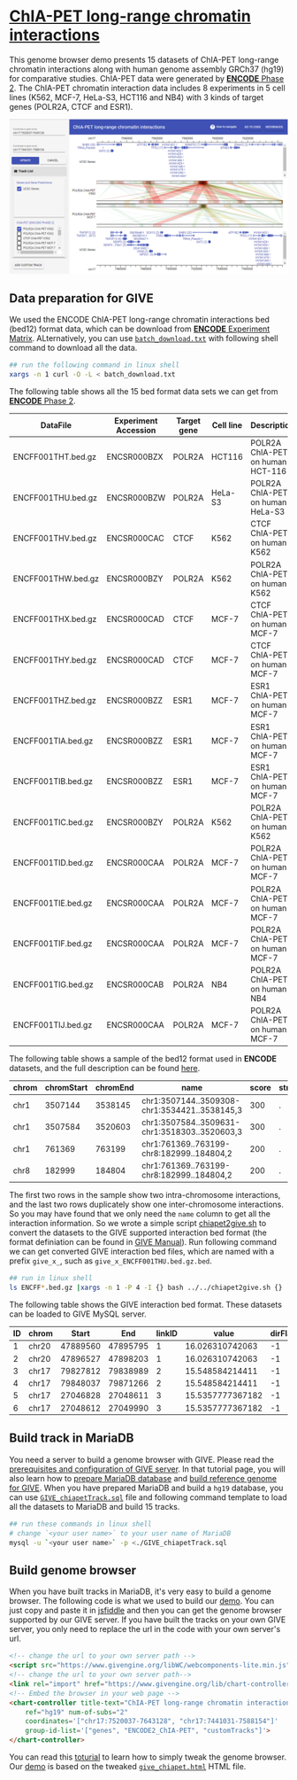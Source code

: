 # [ChIA-PET long-range chromatin interactions](https://chiapet.givengine.org/)

This genome browser demo presents 15 datasets of ChIA-PET long-range chromatin interactions along with human genome assembly GRCh37 (hg19) for comparative studies. ChIA-PET data were generated by [**ENCODE** Phase 2](https://www.encodeproject.org/matrix/?type=Experiment&assay_title=ChIA-PET&assembly=hg19&replicates.library.biosample.donor.organism.scientific_name=Homo+sapiens&award.rfa=ENCODE2&files.file_type=bed+bed12). The ChIA-PET chromatin interaction data includes 8 experiments in 5 cell lines (K562, MCF-7, HeLa-S3, HCT116 and NB4) with 3 kinds of target genes (POLR2A, CTCF and ESR1).

![fig](./GIVE_demo2_chiapet.PNG)

## Data preparation for GIVE
We used the ENCODE ChIA-PET long-range chromatin interactions bed (bed12) format data, which can be download from [**ENCODE** Experiment Matrix](https://www.encodeproject.org/matrix/?type=Experiment&assay_title=ChIA-PET&assembly=hg19&replicates.library.biosample.donor.organism.scientific_name=Homo+sapiens&award.rfa=ENCODE2&files.file_type=bed+bed12). ALternatively, you can use [`batch_download.txt`](./batch_download.txt) with following shell command to download all the data.

```bash
## run the following command in linux shell 
xargs -n 1 curl -O -L < batch_download.txt
```
The following table shows all the 15 bed format data sets we can get from [**ENCODE** Phase 2](https://www.encodeproject.org/matrix/?type=Experiment&assay_title=ChIA-PET&assembly=hg19&replicates.library.biosample.donor.organism.scientific_name=Homo+sapiens&award.rfa=ENCODE2&files.file_type=bed+bed12).


|DataFile|Experiment Accession|Target gene|Cell line|Description|
| --- |--- |--- |--- |--- |
|ENCFF001THT.bed.gz|ENCSR000BZX|POLR2A|HCT116|POLR2A ChIA-PET on human HCT-116|
|ENCFF001THU.bed.gz|ENCSR000BZW|POLR2A|HeLa-S3|POLR2A ChIA-PET on human HeLa-S3|
|ENCFF001THV.bed.gz|ENCSR000CAC|CTCF|K562|CTCF ChIA-PET on human K562|
|ENCFF001THW.bed.gz|ENCSR000BZY|POLR2A|K562|POLR2A ChIA-PET on human K562|
|ENCFF001THX.bed.gz|ENCSR000CAD|CTCF|MCF-7|CTCF ChIA-PET on human MCF-7|
|ENCFF001THY.bed.gz|ENCSR000CAD|CTCF|MCF-7|CTCF ChIA-PET on human MCF-7|
|ENCFF001THZ.bed.gz|ENCSR000BZZ|ESR1|MCF-7|ESR1 ChIA-PET on human MCF-7|
|ENCFF001TIA.bed.gz|ENCSR000BZZ|ESR1|MCF-7|ESR1 ChIA-PET on human MCF-7|
|ENCFF001TIB.bed.gz|ENCSR000BZZ|ESR1|MCF-7|ESR1 ChIA-PET on human MCF-7|
|ENCFF001TIC.bed.gz|ENCSR000BZY|POLR2A|K562|POLR2A ChIA-PET on human K562|
|ENCFF001TID.bed.gz|ENCSR000CAA|POLR2A|MCF-7|POLR2A ChIA-PET on human MCF-7|
|ENCFF001TIE.bed.gz|ENCSR000CAA|POLR2A|MCF-7|POLR2A ChIA-PET on human MCF-7|
|ENCFF001TIF.bed.gz|ENCSR000CAA|POLR2A|MCF-7|POLR2A ChIA-PET on human MCF-7|
|ENCFF001TIG.bed.gz|ENCSR000CAB|POLR2A|NB4|POLR2A ChIA-PET on human NB4|
|ENCFF001TIJ.bed.gz|ENCSR000CAA|POLR2A|MCF-7|POLR2A ChIA-PET on human MCF-7|

The following table shows a sample of the bed12 format used in **ENCODE** datasets, and the full description can be found [here](https://genome.ucsc.edu/FAQ/FAQformat.html#format1). 

|chrom|chromStart|chromEnd|name|score|strand|thickStart|thickEnd|itermRgb|blockCount|blockSizes|blockStarts|
| --- | --- | --- | --- | --- | --- | --- | --- | --- | --- | --- | --- |
|chr1|3507144|3538145|chr1:3507144..3509308-chr1:3534421..3538145,3|300|.|3507144|3538145|255,0,0|2|2164,3724|0,27277|
|chr1|3507584|3520603|chr1:3507584..3509631-chr1:3518303..3520603,3|300|.|3507584|3520603|255,0,0|2|2047,2300|0,10719|
|chr1|761369|763199|chr1:761369..763199-chr8:182999..184804,2|200|.|761369|763199|255,0,0|1|1830|0|
|chr8|182999|184804|chr1:761369..763199-chr8:182999..184804,2|200|.|182999|184804|255,0,0|1|1805|0|

The first two rows in the sample show two intra-chromosome interactions, and the last two rows duplicately show one inter-chromosome interactions. So you may have found that we only need the `name` column to get all the interaction information. So we wrote a simple script [chiapet2give.sh](./chiapet2give.sh) to convert the datasets to the GIVE supported interaction bed format (the format definiation can be found in [GIVE Manual](https://github.com/Zhong-Lab-UCSD/Genomic-Interactive-Visualization-Engine/blob/master/manuals/3-dataSource.md#adding-interaction-tracks)). Run following command we can get converted GIVE interaction bed files, which are named with a prefix `give_x_`, such as `give_x_ENCFF001THU.bed.gz.bed`.

```bash
## run in linux shell
ls ENCFF*.bed.gz |xargs -n 1 -P 4 -I {} bash ../../chiapet2give.sh {} ./
```

The following table shows the GIVE interaction bed format. These datasets can be loaded to GIVE MySQL server. 

|ID|chrom|Start|End|linkID|value|dirFlag|
| --- | --- | --- | --- | --- | --- | --- |
|1|chr20|47889560|47895795|1|16.026310742063|-1|
|2|chr20|47896527|47898203|1|16.026310742063|-1|
|3|chr17|79827812|79838989|2|15.548584214411|-1|
|4|chr17|79848037|79871266|2|15.548584214411|-1|
|5|chr17|27046828|27048611|3|15.5357777367182|-1|
|6|chr17|27048612|27049990|3|15.5357777367182|-1|

## Build track in MariaDB
You need a server to build a genome browser with GIVE. Please read the [prerequisites and configuration of GIVE server](https://github.com/Zhong-Lab-UCSD/Genomic-Interactive-Visualization-Engine/blob/master/tutorials/2-dataSource.md#prerequisites). In that tutorial page, you will also learn how to [prepare MariaDB database](https://github.com/Zhong-Lab-UCSD/Genomic-Interactive-Visualization-Engine/blob/master/tutorials/2-dataSource.md#optional-preparation-for-give) and [build reference genome for GIVE](https://github.com/Zhong-Lab-UCSD/Genomic-Interactive-Visualization-Engine/blob/master/tutorials/2-dataSource.md#preparation-for-reference-genome). When you have prepared MariaDB and build a `hg19` database, you can use [`GIVE_chiapetTrack.sql`](./GIVE_chiapetTrack.sql) file and following command template to load all the datasets to MariaDB and build 15 tracks.

```bash
## run these commands in linux shell
# change `<your user name>` to your user name of MariaDB
mysql -u `<your user name>` -p <./GIVE_chiapetTrack.sql
```
## Build genome browser
When you have built tracks in MariaDB, it's very easy to build a genome browser. The following code is what we used to build our [demo](https://chiapet.givengine.org/). You can just copy and paste it in [jsfiddle](https://jsfiddle.net/) and then you can get the genome browser supported by our GIVE server. If you have built the tracks on your own GIVE server, you only need to replace the url in the code with your own server's url. 

```html
<!-- change the url to your own server path -->
<script src="https://www.givengine.org/libWC/webcomponents-lite.min.js"></script> 
<!-- change the url to your own server path-->
<link rel="import" href="https://www.givengine.org/lib/chart-controller/chart-controller.html">
<!-- Embed the browser in your web page -->
<chart-controller title-text="ChIA-PET long-range chromatin interactions" 
    ref="hg19" num-of-subs="2" 
    coordinates='["chr17:7520037-7643128", "chr17:7441031-7588154"]'
    group-id-list='["genes", "ENCODE2_ChIA-PET", "customTracks"]'>
</chart-controller>
```

You can read this [toturial](https://github.com/Zhong-Lab-UCSD/Genomic-Interactive-Visualization-Engine/blob/master/tutorials/1-knownCodeDataSource.md) to learn how to simply tweak the genome browser. Our [demo](https://chiapet.givengine.org/) is based on the tweaked [`give_chiapet.html`](./give_chiapet.html) HTML file.








